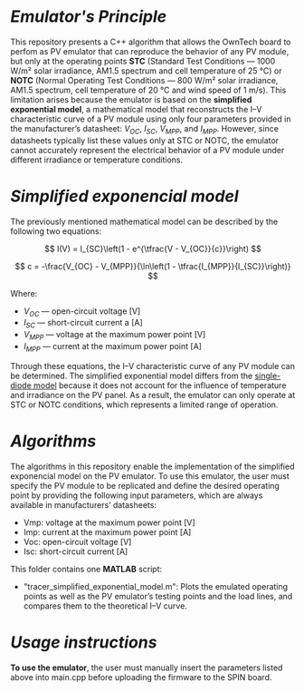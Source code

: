 # _Emulator's Principle_

This repository presents a C++ algorithm that allows the OwnTech board to perfom as PV emulator that can reproduce the behavior of any PV module, but only at the operating points **STC** (Standard Test Conditions — 1000 W/m² solar irradiance, AM1.5 spectrum and cell temperature of 25 °C) or **NOTC** (Normal Operating Test Conditions — 800 W/m² solar irradiance, AM1.5 spectrum, cell temperature of 20 °C and wind speed of 1 m/s). This limitation arises because the emulator is based on the **simplified exponential model**, a mathematical model that reconstructs the I–V characteristic curve of a PV module using only four parameters provided in the manufacturer’s datasheet: _V<sub>OC</sub>_, _I<sub>SC</sub>_, _V<sub>MPP</sub>_, and _I<sub>MPP</sub>_. However, since datasheets typically list these values only at STC or NOTC, the emulator cannot accurately represent the electrical behavior of a PV module under different irradiance or temperature conditions.

# _Simplified exponencial model_

The previously mentioned mathematical model can be described by the following two equations:

$$
I(V) = I_{SC}\left(1 - e^{\tfrac{V - V_{OC}}{c}}\right)
$$

$$
c = -\frac{V_{OC} - V_{MPP}}{\ln\left(1 - \tfrac{I_{MPP}}{I_{SC}}\right)}
$$

Where:  

- _V<sub>OC</sub>_ — open-circuit voltage [V]  
- _I<sub>SC</sub>_ — short-circuit current a [A]  
- _V<sub>MPP</sub>_ — voltage at the maximum power point [V]  
- _I<sub>MPP</sub>_ — current at the maximum power point [A]

Through these equations, the I–V characteristic curve of any PV module can be determined. The simplified exponential model differs from the [single-diode model](https://github.com/GCBrito/PV-emulator/tree/main/Single-diode%20model) because it does not account for the influence of temperature and irradiance on the PV panel. As a result, the emulator can only operate at STC or NOTC conditions, which represents a limited range of operation.

# _Algorithms_

The algorithms in this repository enable the implementation of the simplified exponencial model on the PV emulator.  To use this emulator, the user must specify the PV module to be replicated and define the desired operating point by providing the following input parameters, which are always available in manufacturers’ datasheets:

- Vmp: voltage at the maximum power point [V] 
- Imp: current at the maximum power point [A] 
- Voc: open-circuit voltage [V] 
- Isc: short-circuit current [A] 

This folder contains one **MATLAB** script:

- "tracer_simplified_exponential_model.m": Plots the emulated operating points as well as the PV emulator’s testing points and the load lines, and compares them to the theoretical I–V curve.

# _Usage instructions_

**To use the emulator**, the user must manually insert the parameters listed above into main.cpp before uploading the firmware to the SPIN board. 
